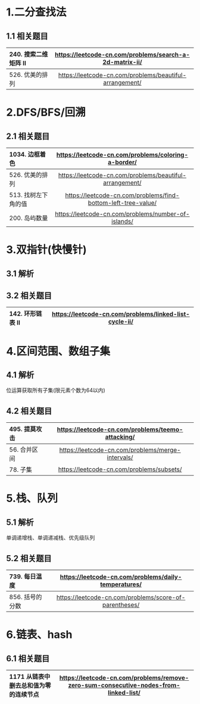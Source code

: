 
# 1.二分查找法
## 1.1 相关题目
|240. 搜索二维矩阵 II|https://leetcode-cn.com/problems/search-a-2d-matrix-ii/|
|:-|:-:|
|526. 优美的排列|https://leetcode-cn.com/problems/beautiful-arrangement/|

# 2.DFS/BFS/回溯
## 2.1 相关题目
|1034. 边框着色|https://leetcode-cn.com/problems/coloring-a-border/|
|:-|:-:|
|526. 优美的排列|https://leetcode-cn.com/problems/beautiful-arrangement/|
|513. 找树左下角的值|https://leetcode-cn.com/problems/find-bottom-left-tree-value/|
|200. 岛屿数量|https://leetcode-cn.com/problems/number-of-islands/|


# 3.双指针(快慢针)
## 3.1 解析
## 3.2 相关题目
|142. 环形链表 II|https://leetcode-cn.com/problems/linked-list-cycle-ii/|
|:-|:-:|

# 4.区间范围、数组子集
## 4.1 解析
位运算获取所有子集(限元素个数为64以内)
## 4.2 相关题目
|495. 提莫攻击|https://leetcode-cn.com/problems/teemo-attacking/|
|:-|:-:|
|56. 合并区间|https://leetcode-cn.com/problems/merge-intervals/|
|78. 子集|https://leetcode-cn.com/problems/subsets/|

# 5.栈、队列
## 5.1 解析
单调递增栈、单调递减栈、优先级队列
## 5.2 相关题目
|739. 每日温度|https://leetcode-cn.com/problems/daily-temperatures/|
|:-|:-:|
|856. 括号的分数|https://leetcode-cn.com/problems/score-of-parentheses/|

# 6.链表、hash
## 6.1 相关题目
|1171 从链表中删去总和值为零的连续节点|https://leetcode-cn.com/problems/remove-zero-sum-consecutive-nodes-from-linked-list/|
|:-|:-:|

